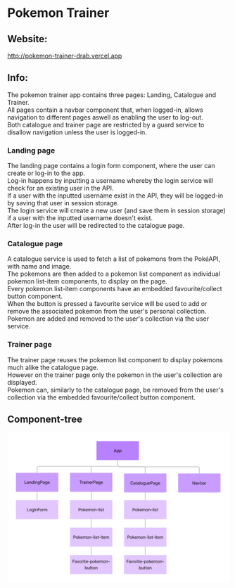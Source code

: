 # Pokemon Trainer

## Website:
http://pokemon-trainer-drab.vercel.app

## Info:
The pokemon trainer app contains three pages: Landing, Catalogue and Trainer.  
All pages contain a navbar component that, when logged-in, allows navigation to different pages aswell as enabling the user to log-out.  
Both catalogue and trainer page are restricted by a guard service to disallow navigation unless the user is logged-in.

### Landing page
The landing page contains a login form component, where the user can create or log-in to the app.  
Log-in happens by inputting a username whereby the login service will check for an existing user in the API.  
If a user with the inputted username exist in the API, they will be logged-in by saving that user in session storage.  
The login service will create a new user (and save them in session storage) if a user with the inputted username doesn't exist.  
After log-in the user will be redirected to the catalogue page.  

### Catalogue page
A catalogue service is used to fetch a list of pokemons from the PokéAPI, with name and image.  
The pokemons are then added to a pokemon list component as individual pokemon list-item components, to display on the page.  
Every pokemon list-item components have an embedded favourite/collect button component.  
When the button is pressed a favourite service will be used to add or remove the associated pokemon from the user's personal collection.  
Pokemon are added and removed to the user's collection via the user service.  

### Trainer page
The trainer page reuses the pokemon list component to display pokemons much alike the catalogue page.  
However on the trainer page only the pokemon in the user's collection are displayed.  
Pokemon can, similarly to the catalogue page, be removed from the user's collection via the embedded favourite/collect button component.  

## Component-tree
<img src="pokemon-trainer-component-tree.png" />
